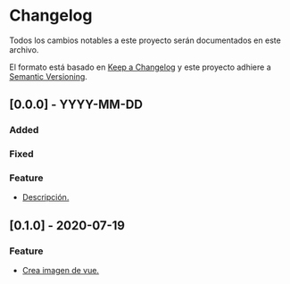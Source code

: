# Changelog
Todos los cambios notables a este proyecto serán documentados en este archivo.

El formato está basado en [Keep a Changelog](http://keepachangelog.com/en/1.0.0/)
y este proyecto adhiere a [Semantic Versioning](http://semver.org/spec/v2.0.0.html).

## [0.0.0] - YYYY-MM-DD
### Added
### Fixed
### Feature
- [Descripción.](https://github.com/continuum/carnetdevacunacion/pull/#)

## [0.1.0] - 2020-07-19
### Feature
- [Crea imagen de vue.](https://github.com/continuum/carnetdevacunacion/pull/1)
